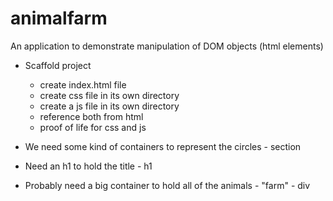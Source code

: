 # animalfarm
An application to demonstrate manipulation of DOM objects (html elements)


- Scaffold project
  - create index.html file
  - create css file in its own directory
  - create a js file in its own directory
  - reference both from html
  - proof of life for css and js


- We need some kind of containers to represent the circles - section
- Need an h1 to hold the title - h1
- Probably need a big container to hold all of the animals - "farm" - div